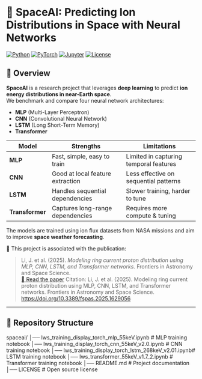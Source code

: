 # 🚀 SpaceAI: Predicting Ion Distributions in Space with Neural Networks

[![Python](https://img.shields.io/badge/python-3.10%2B-blue.svg)](https://www.python.org/)
[![PyTorch](https://img.shields.io/badge/PyTorch-2.0+-EE4C2C.svg?logo=pytorch)](https://pytorch.org/)
[![Jupyter](https://img.shields.io/badge/Notebook-📓-orange.svg)](https://jupyter.org/)
[![License](https://img.shields.io/badge/license-MIT-green.svg)](LICENSE)

## 🌌 Overview

**SpaceAI** is a research project that leverages **deep learning** to predict **ion energy distributions in near-Earth space**.  
We benchmark and compare four neural network architectures:

- **MLP** (Multi-Layer Perceptron)  
- **CNN** (Convolutional Neural Network)  
- **LSTM** (Long Short-Term Memory)  
- **Transformer**  

| Model           | Strengths                        | Limitations                            |
| --------------- | -------------------------------- | -------------------------------------- |
| **MLP**         | Fast, simple, easy to train      | Limited in capturing temporal features |
| **CNN**         | Good at local feature extraction | Less effective on sequential patterns  |
| **LSTM**        | Handles sequential dependencies  | Slower training, harder to tune        |
| **Transformer** | Captures long-range dependencies | Requires more compute & tuning         |



The models are trained using ion flux datasets from NASA missions and aim to improve **space weather forecasting**.

📄 This project is associated with the publication:  
> Li, J. et al. (2025). *Modeling ring current proton distribution using MLP, CNN, LSTM, and Transformer networks.* Frontiers in Astronomy and Space Science.  
[🔗 Read the paper](https://doi.org/10.3389/fspas.2025.1629056)
Citation: Li, J. et al. (2025). Modeling ring current proton distribution using MLP, CNN, LSTM, and Transformer networks. Frontiers in Astronomy and Space Science. https://doi.org/10.3389/fspas.2025.1629056

---

## 📂 Repository Structure

spaceai/
│── lws_training_display_torch_mlp_55keV.ipynb # MLP training notebook
│── lws_training_display_torch_cnn_55keV_v2.0.ipynb # CNN training notebook
│── lws_training_display_torch_lstm_268keV_v2.01.ipynb# LSTM training notebook
│── lws_transformer_55keV_v1.7_2.ipynb # Transformer training notebook
│── README.md # Project documentation
│── LICENSE # Open source license
